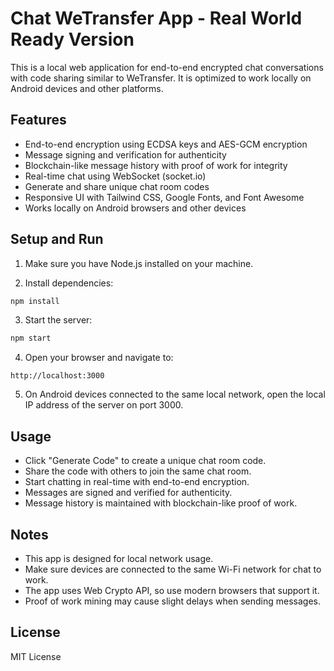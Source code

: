 # Chat WeTransfer App - Real World Ready Version

This is a local web application for end-to-end encrypted chat conversations with code sharing similar to WeTransfer. It is optimized to work locally on Android devices and other platforms.

## Features

- End-to-end encryption using ECDSA keys and AES-GCM encryption
- Message signing and verification for authenticity
- Blockchain-like message history with proof of work for integrity
- Real-time chat using WebSocket (socket.io)
- Generate and share unique chat room codes
- Responsive UI with Tailwind CSS, Google Fonts, and Font Awesome
- Works locally on Android browsers and other devices

## Setup and Run

1. Make sure you have Node.js installed on your machine.

2. Install dependencies:

```bash
npm install
```

3. Start the server:

```bash
npm start
```

4. Open your browser and navigate to:

```
http://localhost:3000
```

5. On Android devices connected to the same local network, open the local IP address of the server on port 3000.

## Usage

- Click "Generate Code" to create a unique chat room code.
- Share the code with others to join the same chat room.
- Start chatting in real-time with end-to-end encryption.
- Messages are signed and verified for authenticity.
- Message history is maintained with blockchain-like proof of work.

## Notes

- This app is designed for local network usage.
- Make sure devices are connected to the same Wi-Fi network for chat to work.
- The app uses Web Crypto API, so use modern browsers that support it.
- Proof of work mining may cause slight delays when sending messages.

## License

MIT License
